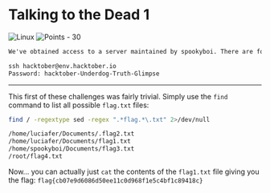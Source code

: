 # Talking to the Dead 1

![Linux](https://img.shields.io/badge/Linux--ff00ff?style=for-the-badge) ![Points - 30](https://img.shields.io/badge/Points-30-9cf?style=for-the-badge)

```txt
We've obtained access to a server maintained by spookyboi. There are four flag files that we need you to read and submit (flag1.txt, flag2.txt, etc). Submit the contents of flag1.txt.

ssh hacktober@env.hacktober.io
Password: hacktober-Underdog-Truth-Glimpse
```

---

This first of these challenges was fairly trivial. Simply use the `find` command to list all possible `flag.txt` files:

```bash
find / -regextype sed -regex ".*flag.*\.txt" 2>/dev/null
```

```txt
/home/luciafer/Documents/.flag2.txt
/home/luciafer/Documents/flag1.txt
/home/spookyboi/Documents/flag3.txt
/root/flag4.txt
```

Now... you can actually just `cat` the contents of the `flag1.txt` file giving you the flag: `flag{cb07e9d6086d50ee11c0d968f1e5c4bf1c89418c}`
